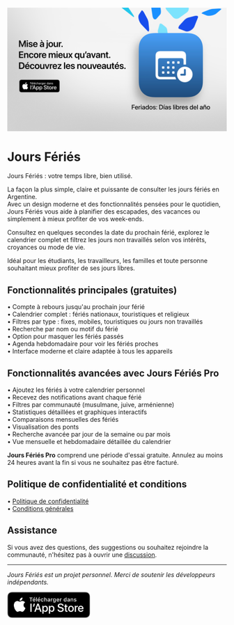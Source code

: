 [![Jours Fériés App](images/banner.png)](https://apps.apple.com/app/id6744455042)  
  
# Jours Fériés  
  
Jours Fériés : votre temps libre, bien utilisé.  
  
La façon la plus simple, claire et puissante de consulter les jours fériés en Argentine.  
Avec un design moderne et des fonctionnalités pensées pour le quotidien, Jours Fériés vous aide à planifier des escapades, des vacances ou simplement à mieux profiter de vos week-ends.  
  
Consultez en quelques secondes la date du prochain férié, explorez le calendrier complet et filtrez les jours non travaillés selon vos intérêts, croyances ou mode de vie.  
  
Idéal pour les étudiants, les travailleurs, les familles et toute personne souhaitant mieux profiter de ses jours libres.  
  
## Fonctionnalités principales (gratuites)  
  
• Compte à rebours jusqu'au prochain jour férié  
• Calendrier complet : fériés nationaux, touristiques et religieux  
• Filtres par type : fixes, mobiles, touristiques ou jours non travaillés  
• Recherche par nom ou motif du férié  
• Option pour masquer les fériés passés  
• Agenda hebdomadaire pour voir les fériés proches  
• Interface moderne et claire adaptée à tous les appareils  
  
## Fonctionnalités avancées avec Jours Fériés Pro  
  
• Ajoutez les fériés à votre calendrier personnel  
• Recevez des notifications avant chaque férié  
• Filtres par communauté (musulmane, juive, arménienne)  
• Statistiques détaillées et graphiques interactifs  
• Comparaisons mensuelles des fériés  
• Visualisation des ponts  
• Recherche avancée par jour de la semaine ou par mois  
• Vue mensuelle et hebdomadaire détaillée du calendrier  
  
**Jours Fériés Pro** comprend une période d'essai gratuite. Annulez au moins 24 heures avant la fin si vous ne souhaitez pas être facturé.  
  
## Politique de confidentialité et conditions  
  
• [Politique de confidentialité](https://lucasditomase.github.io/feriados/fr/privacy-policy)  
• [Conditions générales](https://lucasditomase.github.io/feriados/fr/terms-and-conditions)  
  
## Assistance  
  
Si vous avez des questions, des suggestions ou souhaitez rejoindre la communauté, n'hésitez pas à ouvrir une [discussion](https://github.com/lucasditomase/feriados/discussions).  
  
---  
  
*Jours Fériés est un projet personnel. Merci de soutenir les développeurs indépendants.*  
  
<p align="left">  
  <a href="https://apps.apple.com/app/id6744455042">  
    <img src="images/download-badge.svg" alt="Télécharger sur l'App Store" height="60">  
  </a>  
</p>  
